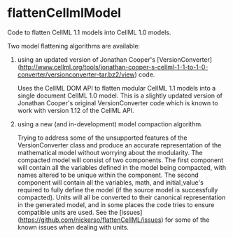 flattenCellmlModel
==================

Code to flatten CellML 1.1 models into CellML 1.0 models.

Two model flattening algorithms are available:

1. using an updated version of Jonathan Cooper's [VersionConverter] (http://www.cellml.org/tools/jonathan-cooper-s-cellml-1-1-to-1-0-converter/versionconverter-tar.bz2/view) code.

    Uses the CellML DOM API to flatten modular CellML 1.1 models into a single document CellML 1.0 model. This is a slightly updated version of Jonathan Cooper's original VersionConverter code which is known to work with version 1.12 of the CellML API.

2. using a new (and in-development) model compaction algorithm.

    Trying to address some of the unsupported features of the VersionConverter class and produce an accurate representation of the mathematical model without worrying about the modularity. The compacted model will consist of two components. The first component will contain all the variables defined in the model being compacted, with names altered to be unique within the component. The second component will contain all the variables, math, and initial_value's required to fully define the model (if the source model is successfully compacted). Units will all be converted to their canonical representation in the generated model, and in some places the code tries to ensure compatible units are used. See the [issues] (https://github.com/nickerso/flattenCellML/issues) for some of the known issues when dealing with units.

